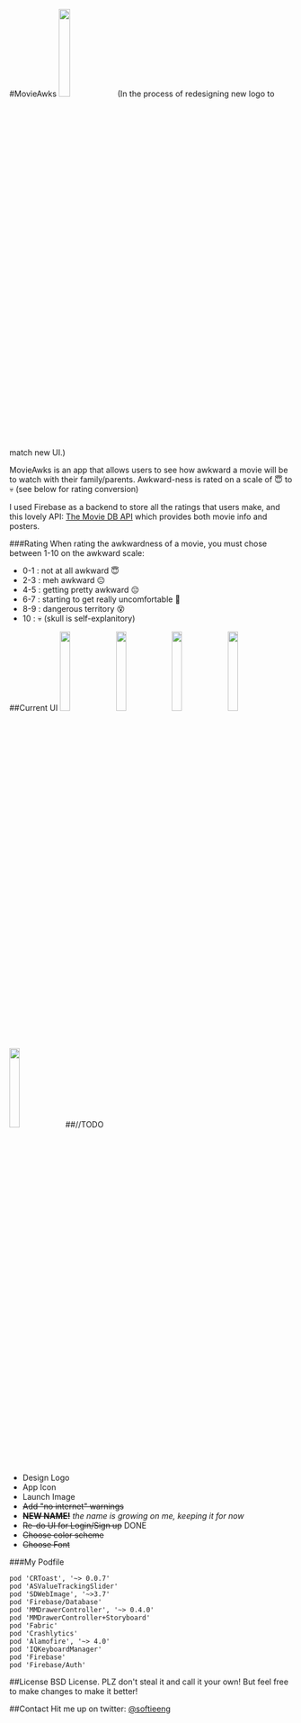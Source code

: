 
#MovieAwks
<img src="https://cloud.githubusercontent.com/assets/3711400/16571008/007804d4-4220-11e6-87dd-480dd2dbdda6.png" width="20%"></img>
(In the process of redesigning new logo to match new UI.)

MovieAwks is an app that allows users to see how awkward a movie will be to watch with their family/parents. Awkward-ness is rated on a scale of 😇 to 💀 (see below for rating conversion)

I used Firebase as a backend to store all the ratings that users make, and this lovely API: [The Movie DB API](http://docs.themoviedb.apiary.io) which provides both movie info and posters.

###Rating
When rating the awkwardness of a movie, you must chose between 1-10 on the awkward scale:

* 0-1 : not at all awkward 😇
* 2-3 : meh awkward 😐
* 4-5 : getting pretty awkward 😔
* 6-7 : starting to get really uncomfortable 😬
* 8-9 : dangerous territory 😵
* 10 : 💀 (skull is self-explanitory)

##Current UI
<img src="https://cloud.githubusercontent.com/assets/3711400/20040540/cdfd2fc4-a427-11e6-9e47-6ed17659de99.png" width="19%"></img> 
<img src="https://cloud.githubusercontent.com/assets/3711400/20040541/cdfe4db4-a427-11e6-9e36-6d6b847c6383.png" width="19%"></img> 
<img src="https://cloud.githubusercontent.com/assets/3711400/20040543/ce022e0c-a427-11e6-8b91-d180a84bde7f.png" width="19%"></img>
<img src="https://cloud.githubusercontent.com/assets/3711400/20040539/cdfd1fac-a427-11e6-9ec9-5805ac780267.png" width="19%"></img>
<img src="https://cloud.githubusercontent.com/assets/3711400/20040542/ce015432-a427-11e6-99ee-19d549d8b365.png" width="19%"></img>
##//TODO
* Design Logo
* App Icon
* Launch Image
* ~~Add "no internet" warnings~~
* ~~**NEW NAME!**~~ *the name is growing on me, keeping it for now*
* ~~Re-do UI for Login/Sign up~~ DONE
* ~~Choose color scheme~~
* ~~Choose Font~~

###My Podfile

``` 
pod 'CRToast', '~> 0.0.7'
pod 'ASValueTrackingSlider'
pod 'SDWebImage', '~>3.7'
pod 'Firebase/Database'
pod 'MMDrawerController', '~> 0.4.0'
pod 'MMDrawerController+Storyboard'
pod 'Fabric'
pod 'Crashlytics'
pod 'Alamofire', '~> 4.0'
pod 'IQKeyboardManager'
pod 'Firebase'
pod 'Firebase/Auth'
```

##License
BSD License. PLZ don't steal it and call it your own! But feel free to make changes to make it better!

##Contact
Hit me up on twitter: [@softieeng](https://twitter.com/softieeng)